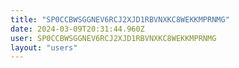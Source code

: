 ```yaml
---
title: "SP0CCBWSGGNEV6RCJ2XJD1RBVNXKC8WEKKMPRNMG"
date: 2024-03-09T20:31:44.960Z
user: SP0CCBWSGGNEV6RCJ2XJD1RBVNXKC8WEKKMPRNMG
layout: "users"
---
```

    